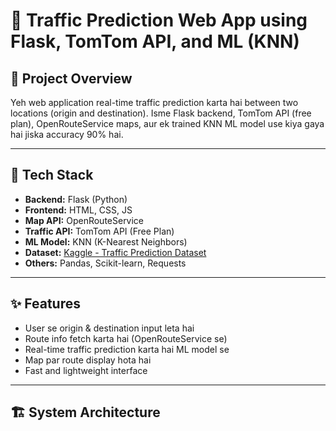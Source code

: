# 🚦 Traffic Prediction Web App using Flask, TomTom API, and ML (KNN)

## 📌 Project Overview

Yeh web application real-time traffic prediction karta hai between two locations (origin and destination). Isme Flask backend, TomTom API (free plan), OpenRouteService maps, aur ek trained KNN ML model use kiya gaya hai jiska accuracy 90% hai. 

---

## 🧰 Tech Stack

- **Backend:** Flask (Python)
- **Frontend:** HTML, CSS, JS
- **Map API:** OpenRouteService
- **Traffic API:** TomTom API (Free Plan)
- **ML Model:** KNN (K-Nearest Neighbors)
- **Dataset:** [Kaggle - Traffic Prediction Dataset](https://www.kaggle.com/datasets/hasibullahaman/traffic-prediction-dataset)
- **Others:** Pandas, Scikit-learn, Requests

---

## ✨ Features

- User se origin & destination input leta hai
- Route info fetch karta hai (OpenRouteService se)
- Real-time traffic prediction karta hai ML model se
- Map par route display hota hai
- Fast and lightweight interface

---

## 🏗️ System Architecture

